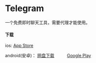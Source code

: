 # Telegram

一个免费即时聊天工具，需要代理才能使用。

#### 下载

ios: <a href="https://apps.apple.com/cn/app/telegram-messenger/id686449807" target="_blank">App Store</a>


android(安卓)： <a href="https://share.weiyun.com/57aklRS" target="_blank">网盘下载</a>　　　<a href="https://play.google.com/store/apps/details?id=org.telegram.messenger" target="_blank">Google Play</a>
